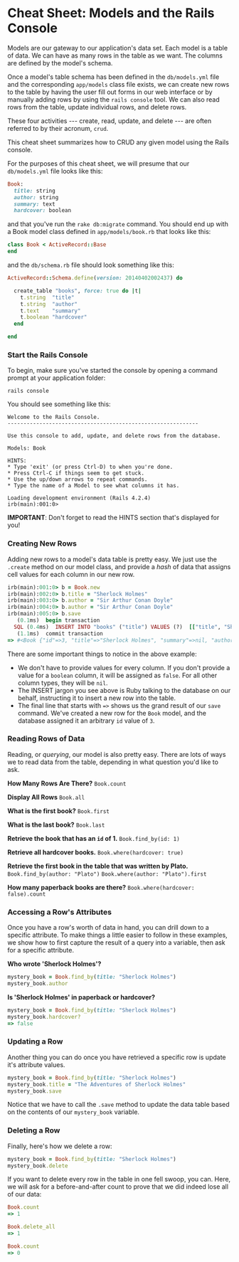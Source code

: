 # Cheat Sheet: Models and the Rails Console

Models are our gateway to our application's data set.  Each model is a table of data.  We can have as many rows in the table as we want.  The columns are defined by the model's schema.

Once a model's table schema has been defined in the `db/models.yml` file and the corresponding `app/models` class file exists, we can create new rows to the table by having the user fill out forms in our web interface or by manually adding rows by using the `rails console` tool.  We can also read rows from the table, update individual rows, and delete rows.

These four activities --- create, read, update, and delete --- are often referred to by their acronum, `crud`.

This cheat sheet summarizes how to CRUD any given model using the Rails console.

For the purposes of this cheat sheet, we will presume that our `db/models.yml` file looks like this:

``` ruby
Book:
  title: string
  author: string
  summary: text
  hardcover: boolean
```

and that you've run the `rake db:migrate` command.  You should end up with a Book model class defined in `app/models/book.rb` that looks like this:

``` ruby
class Book < ActiveRecord::Base
end
```

and the `db/schema.rb` file should look something like this:

``` ruby
ActiveRecord::Schema.define(version: 20140402002437) do

  create_table "books", force: true do |t|
    t.string  "title"
    t.string  "author"
    t.text    "summary"
    t.boolean "hardcover"
  end

end
```

### Start the Rails Console

To begin, make sure you've started the console by opening a command prompt at your application folder:

```
rails console
```

You should see something like this:
```
Welcome to the Rails Console.
------------------------------------------------------------

Use this console to add, update, and delete rows from the database.

Models: Book

HINTS:
* Type 'exit' (or press Ctrl-D) to when you're done.
* Press Ctrl-C if things seem to get stuck.
* Use the up/down arrows to repeat commands.
* Type the name of a Model to see what columns it has.

Loading development environment (Rails 4.2.4)
irb(main):001:0>
```

**IMPORTANT**: Don't forget to read the HINTS section that's displayed for you!

### Creating New Rows

Adding new rows to a model's data table is pretty easy.  We just use the `.create` method on our model class, and provide a *hash* of data that assigns cell values for each column in our new row.

``` ruby
irb(main):001:0> b = Book.new
irb(main):002:0> b.title = "Sherlock Holmes"
irb(main):003:0> b.author = "Sir Arthur Conan Doyle"
irb(main):004:0> b.author = "Sir Arthur Conan Doyle"
irb(main):005:0> b.save
   (0.1ms)  begin transaction
  SQL (0.4ms)  INSERT INTO "books" ("title") VALUES (?)  [["title", "Sherlock Holmes"]]
   (1.1ms)  commit transaction
=> #<Book {"id"=>3, "title"=>"Sherlock Holmes", "summary"=>nil, "author"=>"Arthur Conan Doyle", "hardcover"=>nil}>
```

There are some important things to notice in the above example:

* We don't have to provide values for every column.  If you don't provide a value for a `boolean` column, it will be assigned as `false`.  For all other column types, they will be `nil`.
* The INSERT jargon you see above is Ruby talking to the database on our behalf, instructing it to insert a new row into the table.
* The final line that starts with `=>` shows us the grand result of our `save` command.  We've created a new row for the `Book` model, and the database assigned it an arbitrary `id` value of `3`.

### Reading Rows of Data

Reading, or *querying*, our model is also pretty easy.  There are lots of ways we to read data from the table, depending in what question you'd like to ask.

**How Many Rows Are There?**
`Book.count`

**Display All Rows**
`Book.all`

**What is the first book?**
`Book.first`

**What is the last book?**
`Book.last`

**Retrieve the book that has an `id` of 1.**
`Book.find_by(id: 1)`

**Retrieve all hardcover books.**
`Book.where(hardcover: true)`

**Retrieve the first book in the table that was written by Plato.**
`Book.find_by(author: "Plato")`
`Book.where(author: "Plato").first`

**How many paperback books are there?**
`Book.where(hardcover: false).count`

### Accessing a Row's Attributes

Once you have a row's worth of data in hand, you can drill down to a specific attribute.  To make things a little easier to follow in these examples, we show how to first capture the result of a query into a variable, then ask for a specific attribute.

**Who wrote 'Sherlock Holmes'?**

``` ruby
mystery_book = Book.find_by(title: "Sherlock Holmes")
mystery_book.author
```

**Is 'Sherlock Holmes' in paperback or hardcover?**

``` ruby
mystery_book = Book.find_by(title: "Sherlock Holmes")
mystery_book.hardcover?
=> false
```

### Updating a Row

Another thing you can do once you have retrieved a specific row is update it's attribute values.

``` ruby
mystery_book = Book.find_by(title: "Sherlock Holmes")
mystery_book.title = "The Adventures of Sherlock Holmes"
mystery_book.save
```

Notice that we have to call the `.save` method to update the data table based on the contents of our `mystery_book` variable.

### Deleting a Row

Finally, here's how we delete a row:

``` ruby
mystery_book = Book.find_by(title: "Sherlock Holmes")
mystery_book.delete
```

If you want to delete every row in the table in one fell swoop, you can. Here, we will ask for a before-and-after count to prove that we did indeed lose all of our data:

``` ruby
Book.count
=> 1

Book.delete_all
=> 1

Book.count
=> 0
```
